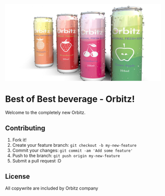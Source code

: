 ![alt text](images/hero.jpg "orbitz")

# Best of Best beverage - Orbitz! 

Welcome to the completely new Orbitz.


## Contributing

1. Fork it!
2. Create your feature branch: `git checkout -b my-new-feature`
3. Commit your changes: `git commit -am 'Add some feature'`
4. Push to the branch: `git push origin my-new-feature`
5. Submit a pull request :D


## License
All copywrite are included by Orbitz company